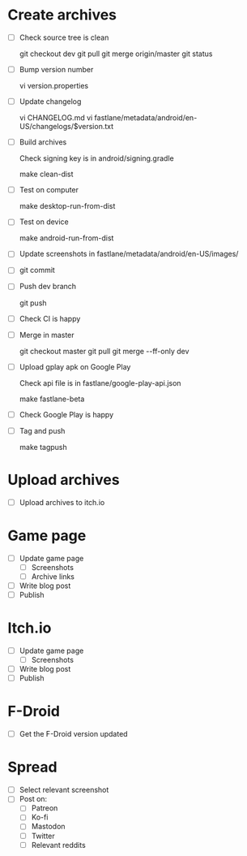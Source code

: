 # Create archives

- [ ] Check source tree is clean

    git checkout dev
    git pull
    git merge origin/master
    git status

- [ ] Bump version number

    vi version.properties

- [ ] Update changelog

    vi CHANGELOG.md
    vi fastlane/metadata/android/en-US/changelogs/$version.txt

- [ ] Build archives

    Check signing key is in android/signing.gradle

    make clean-dist

- [ ] Test on computer

    make desktop-run-from-dist

- [ ] Test on device

    make android-run-from-dist

- [ ] Update screenshots in fastlane/metadata/android/en-US/images/

- [ ] git commit

- [ ] Push dev branch

    git push

- [ ] Check CI is happy

- [ ] Merge in master

    git checkout master
    git pull
    git merge --ff-only dev

- [ ] Upload gplay apk on Google Play

    Check api file is in fastlane/google-play-api.json

    make fastlane-beta

- [ ] Check Google Play is happy

- [ ] Tag and push

    make tagpush

# Upload archives

- [ ] Upload archives to itch.io

# Game page

- [ ] Update game page
    - [ ] Screenshots
    - [ ] Archive links
- [ ] Write blog post
- [ ] Publish

# Itch.io

- [ ] Update game page
    - [ ] Screenshots
- [ ] Write blog post
- [ ] Publish

# F-Droid

- [ ] Get the F-Droid version updated

# Spread

- [ ] Select relevant screenshot
- [ ] Post on:
    - [ ] Patreon
    - [ ] Ko-fi
    - [ ] Mastodon
    - [ ] Twitter
    - [ ] Relevant reddits
